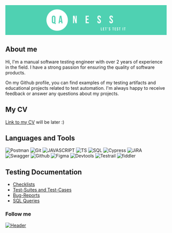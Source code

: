 ![Header](https://github.com/qaness/qaness/blob/main/assets/header%20qaness%20green.svg)

## About me
Hi, I'm a manual software testing engineer with over 2 years of experience in the field. I have a strong passion for ensuring the quality of software products. 

On my Github profile, you can find examples of my testing artifacts and educational projects related to test automation. I'm always happy to receive feedback or answer any questions about my projects.

## My CV

[Link to my CV]() will be later :)

## Languages and Tools
![Postman](https://img.shields.io/badge/-Postman-000?style=plastic&logo=postman&logoColor=)
![Git](https://img.shields.io/badge/-GIT-000?style=plastic&logo=git&logoColor=)
![JAVASCRIPT](https://img.shields.io/badge/-JavaScript-000?style=plastic&logo=JAVASCRIPT&logoColor=)
![TS](https://img.shields.io/badge/-TypeScript-000?style=plastic&logo=typescript&logoColor=)
![SQL](https://img.shields.io/badge/-SQL-000?style=plastic&logo=SQL&logoColor=)
![Cypress](https://img.shields.io/badge/-Cypress-000?style=plastic&logo=?logo=data:assets/Cy_logo.png)
![JiRA](https://img.shields.io/badge/Jira-090909?style=plastic&logo=jira&logoColor=136be1)
![Swagger](https://img.shields.io/badge/Swagger-090909?style=plastic&logo=swagger&logoColor=7ede2b)
![Github](https://img.shields.io/badge/Github-090909?style=plastic&logo=github&logoColor=8cc4d7)
![Figma](https://img.shields.io/badge/Figma-090909?style=plastic&logo=figma&logoColor=7d5fa6)
![Devtools](https://img.shields.io/badge/DevTools-090909?style=plastic&logo=googlechrome&logoColor=2674f2)
![Testrail](https://img.shields.io/badge/TestRail-090909?style=plastic&logo=&logoColor=71b556)
![fiddler](https://img.shields.io/badge/Fiddler-090909?style=plastic&logo=fiddler&logoColor=8cc4d7)

## Testing Documentation

- [Checklists](https://github.com/qaness/checklist)
- [Test-Suites and Test-Cases](https://github.com/qaness/test-cases)
- [Bug-Reports](https://github.com/qaness/bug-reports)
- [SQL Queries](https://github.com/qaness/SQL)
<!-- - [Postman Collections]( ) -->


### Follow me 
[![Header](https://img.shields.io/badge/Linkedin-090909?style=for-the-badge&logo=linkedin&logoColor=0073b1)](https://www.linkedin.com/in/anastasiia-belova-a7b15118b/)